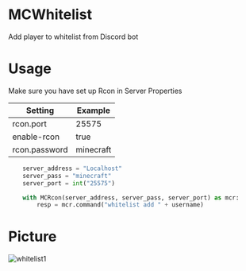 # MCWhitelist

Add player to whitelist from Discord bot

# Usage

Make sure you have set up Rcon in Server Properties

| Setting  | Example |
| ----------- | ------ |
|  rcon.port  | 25575  |
| enable-rcon  | true  |
| rcon.password  | minecraft  |

```python
    server_address = "Localhost"
    server_pass = "minecraft"
    server_port = int("25575")

    with MCRcon(server_address, server_pass, server_port) as mcr: 
        resp = mcr.command("whitelist add " + username)
```

# Picture

![whitelist1](https://user-images.githubusercontent.com/112402169/198860553-54d02668-3eff-4a6a-9776-722d67763b69.png)
